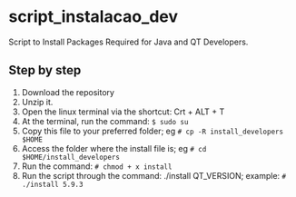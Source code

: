 # script_instalacao_dev

Script to Install Packages Required for Java and QT Developers.

## Step by step

1. Download the repository
2. Unzip it.
3. Open the linux terminal via the shortcut: Crt + ALT + T
4. At the terminal, run the command: `$ sudo su`
5. Copy this file to your preferred folder; eg `# cp -R install_developers $HOME`
6. Access the folder where the install file is; eg `# cd $HOME/install_developers`
7. Run the command: `# chmod + x install`
8. Run the script through the command: ./install QT_VERSION; example: `# ./install 5.9.3`
